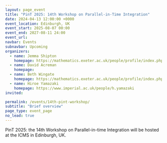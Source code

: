 ```yaml
---
layout: page_event
title: "PinT 2025: 14th Workshop on Parallel-in-Time Integration"
date: 2024-04-13 12:00:00 +0000
event_location: Edinburgh, UK
event_start: 2025-08-07 00:00
event_end: 2027-08-11 24:00
event_url: 
navbar: Events
subnavbar: Upcoming
organizers:
  - name: Jemma Shipton
    homepage: https://mathematics.exeter.ac.uk/people/profile/index.php?web_id=js1075
  - name: David Acreman
    homepage: 
  - name: Beth Wingate
    homepage: https://mathematics.exeter.ac.uk/people/profile/index.php?web_id=bw290
  - name: Hiroe Yamazaki
    homepage: https://www.imperial.ac.uk/people/h.yamazaki
invited:

permalink: /events/14th-pint-workshop/
subtitle: "Brief overview"
page_type: event_page
no_lead: true
---
```


PinT 2025: the 14th Workshop on Parallel-in-time Integration will be hosted at the ICMS in Edinburgh, UK.
